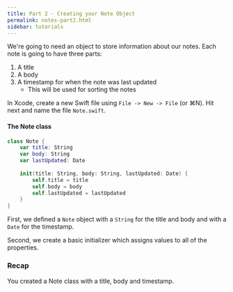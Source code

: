 ```yaml
---
title: Part 2 - Creating your Note Object
permalink: notes-part2.html
sidebar: tutorials
---
```


We're going to need an object to store information about our notes. Each note is going to have three parts:

1. A title
2. A body
3. A timestamp for when the note was last updated
   * This will be used for sorting the notes

In Xcode, create a new Swift file using `File -> New -> File` (or ⌘N). Hit next and name the file `Note.swift`.


#### The Note class
```swift
class Note {
    var title: String
    var body: String
    var lastUpdated: Date
    
    init(title: String, body: String, lastUpdated: Date) {
        self.title = title
        self.body = body
        self.lastUpdated = lastUpdated
    }
}
```

First, we defined a `Note` object with a `String` for the title and body and with a `Date` for the timestamp. 

Second, we create a basic initializer which assigns values to all of the properties. 

### Recap

You created a Note class with a title, body and timestamp.
